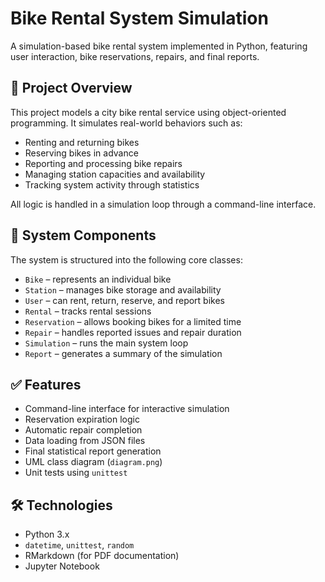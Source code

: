 # Bike Rental System Simulation

A simulation-based bike rental system implemented in Python, featuring user interaction, bike reservations, repairs, and final reports.

## 📌 Project Overview

This project models a city bike rental service using object-oriented programming. It simulates real-world behaviors such as:

- Renting and returning bikes
- Reserving bikes in advance
- Reporting and processing bike repairs
- Managing station capacities and availability
- Tracking system activity through statistics

All logic is handled in a simulation loop through a command-line interface.

## 🧱 System Components

The system is structured into the following core classes:

- `Bike` – represents an individual bike
- `Station` – manages bike storage and availability
- `User` – can rent, return, reserve, and report bikes
- `Rental` – tracks rental sessions
- `Reservation` – allows booking bikes for a limited time
- `Repair` – handles reported issues and repair duration
- `Simulation` – runs the main system loop
- `Report` – generates a summary of the simulation

## ✅ Features

- Command-line interface for interactive simulation
- Reservation expiration logic
- Automatic repair completion
- Data loading from JSON files
- Final statistical report generation
- UML class diagram (`diagram.png`)
- Unit tests using `unittest`


## 🛠️ Technologies

- Python 3.x
- `datetime`, `unittest`, `random`
- RMarkdown (for PDF documentation)
- Jupyter Notebook 

